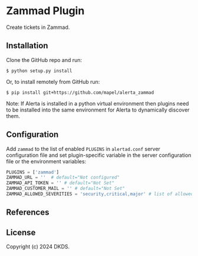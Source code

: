 Zammad Plugin
================


Create tickets in Zammad.

Installation
------------

Clone the GitHub repo and run:

    $ python setup.py install

Or, to install remotely from GitHub run:

    $ pip install git+https://github.com/mapel/alerta_zammad

Note: If Alerta is installed in a python virtual environment then plugins
need to be installed into the same environment for Alerta to dynamically
discover them.

Configuration
-------------

Add `zammad` to the list of enabled `PLUGINS` in `alertad.conf` server
configuration file and set plugin-specific variable in the
server configuration file or the environment variables:


```python
PLUGINS = ['zammad']
ZAMMAD_URL = ''  # default="Not configured"
ZAMMAD_API_TOKEN = '' # default="Not Set"
ZAMMAD_CUSTOMER_MAIL = '' # default="Not Set"
ZAMMAD_ALLOWED_SEVERITIES = 'security,critical,major' # list of allowed severity to (re)open / default: 'security,critical,major'
```


References
----------



License
-------

Copyright (c) 2024 DKDS.